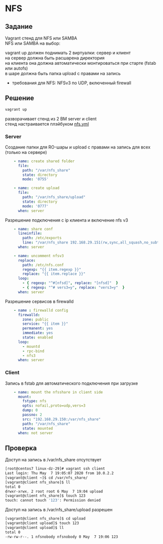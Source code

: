 # NFS

## Задание
Vagrant стенд для NFS или SAMBA  
NFS или SAMBA на выбор:  
  
vagrant up должен поднимать 2 виртуалки: сервер и клиент  
на сервер должна быть расшарена директория  
на клиента она должна автоматически монтироваться при старте (fstab или autofs)  
в шаре должна быть папка upload с правами на запись  
- требования для NFS: NFSv3 по UDP, включенный firewall  

## Решение
```bash
vagrant up
```
разворачивает стенд из 2 ВМ server и client  
стенд настраивается плэйбуком [nfs.yml](nfs.yml)  
### Server
Создание папки для RO-шары и upload c правами на запись для всех (только на сервере)
```yaml
    - name: create shared folder
      file:
        path: "/var/nfs_share"
        state: directory
        mode: '0755'

    - name: create upload
      file:
        path: "/var/nfs_share/upload"
        state: directory
        mode: '0777'
      when: server
```
Разрешение подключения с ip клиента и включение nfs v3
```yaml
    - name: share conf 
      lineinfile:
        path: /etc/exports
        line: "/var/nfs_share 192.168.29.151(rw,sync,all_squash,no_subtree_check)"
      when: server

    - name: uncomment nfsv3
      replace:
        path: /etc/nfs.conf
        regexp: "{{ item.regexp }}"
        replace: "{{ item.replace }}"
      loop:
        - { regexp: "^#[nfsd]", replace: "[nfsd]"  }
        - { regexp: "^# vers3=y", replace: "vers3=y"  }
      when: server
```
Разрешение сервисов в firewalld
```yaml
    - name : firewalld config
      firewalld:
        zone: public
        service: "{{ item }}"
        permanent: yes
        immediate: yes
        state: enabled
      loop:
        - mountd
        - rpc-bind
        - nfs3
      when: server
```
### Client
Запись в fstab для автоматического подключения при загрузке
```yaml
    - name: mount the nfsshare in client side
      mount:
        fstype: nfs
        opts: nofail,proto=udp,vers=3
        dump: 0
        passno: 2
        src: "192.168.29.150:/var/nfs_share"
        path: "/var/nfs_share"
        state: mounted
      when: not server
```

## Проверка
Доступ на запись в /var/nfs_share отсутствует  
```bash
[root@centos7 linux-dz-29]# vagrant ssh client
Last login: Thu May  7 19:05:07 2020 from 10.0.2.2
[vagrant@client ~]$ cd /var/nfs_share/
[vagrant@client nfs_share]$ ll
total 0
drwxr-xrwx. 2 root root 6 May  7 19:04 upload
[vagrant@client nfs_share]$ touch 123
touch: cannot touch '123': Permission denied
```
Доступ на запись в /var/nfs_share/upload разрешен  
```bash
[vagrant@client nfs_share]$ cd upload
[vagrant@client upload]$ touch 123
[vagrant@client upload]$ ll
total 0
-rw-rw-r--. 1 nfsnobody nfsnobody 0 May  7 19:06 123
```

